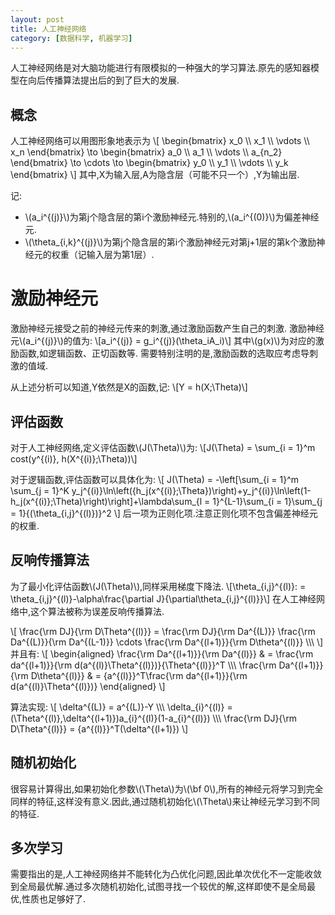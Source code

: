 ```yaml
---
layout: post
title: 人工神经网络
category: [数据科学, 机器学习]
---
```


人工神经网络是对大脑功能进行有限模拟的一种强大的学习算法.原先的感知器模型在向后传播算法提出后的到了巨大的发展.

<!--exerpt-->

## 概念

人工神经网络可以用图形象地表示为
\\[
\begin{bmatrix}
x_0 \\\\ x_1 \\\\ \vdots \\\\ x_n
\end{bmatrix}
\to
\begin{bmatrix}
a_0 \\\\ a_1 \\\\ \vdots \\\\ a_{n_2}
\end{bmatrix}
\to
\cdots
\to
\begin{bmatrix}
y_0 \\\\ y_1 \\\\ \vdots \\\\ y_k
\end{bmatrix}
\\]
其中,X为输入层,A为隐含层（可能不只一个）,Y为输出层.

记:

* \\(a_i^{(j)}\\)为第j个隐含层的第i个激励神经元.特别的,\\(a_i^{(0)}\\)为偏差神经元.
* \\(\theta_{i,k}^{(j)}\\)为第j个隐含层的第i个激励神经元对第j+1层的第k个激励神经元的权重（记输入层为第1层）.

# 激励神经元

激励神经元接受之前的神经元传来的刺激,通过激励函数产生自己的刺激.
激励神经元\\(a_i^{(j)}\\)的值为:
\\[a_i^{(j)} = g_i^{(j)}(\theta_iA_i)\\]
其中\\(g(x)\\)为对应的激励函数,如逻辑函数、正切函数等.
需要特别注明的是,激励函数的选取应考虑导刺激的值域.

从上述分析可以知道,Y依然是X的函数,记:
\\[Y = h(X;\Theta)\\]

## 评估函数

对于人工神经网络,定义评估函数\\(J(\Theta)\\)为:
\\[J(\Theta) = \sum_{i = 1}^m cost(y^{(i)}, h(X^{(i)};\Theta))\\]

对于逻辑函数,评估函数可以具体化为:
\\[
J(\Theta) = -\left[\sum_{i = 1}^m \sum_{j = 1}^K y_j^{(i)}\ln\left({h_j(x^{(i)};\Theta})\right)+y_j^{(i)}\ln\left(1-h_j(x^{(i)};\Theta)\right)\right]+\lambda\sum_{l = 1}^{L-1}\sum_{i = 1}\sum_{j = 1}\{(\theta_{i,j}^{(l)})}^2
\\]
后一项为正则化项.注意正则化项不包含偏差神经元的权重.

## 反响传播算法

为了最小化评估函数\\(J(\Theta)\\),同样采用梯度下降法.
\\[\theta_{i,j}^{(l)}: = \theta_{i,j}^{(l)}-\alpha\frac{\partial J}{\partial\theta_{i,j}^{(l)}}\\]
在人工神经网络中,这个算法被称为误差反响传播算法.

\\[
\frac{\rm DJ}{\rm D\Theta^{(l)}} = \frac{\rm DJ}{\rm Da^{(L)}} \frac{\rm Da^{(L)}}{\rm Da^{(L-1)}} \cdots \frac{\rm Da^{(l+1)}}{\rm D\theta^{(l)}} \\\\\\
\\]
并且有:
\\[
\begin{aligned}
\frac{\rm Da^{(l+1)}}{\rm Da^{(l)}} & = \frac{\rm da^{(l+1)}}{\rm d(a^{(l)}\Theta^{(l)})}{\Theta^{(l)}}^T \\\\\\
\frac{\rm Da^{(l+1)}}{\rm D\theta^{(l)}} & = {a^{(l)}}^T\frac{\rm da^{(l+1)}}{\rm d(a^{(l)}\Theta^{(l)})}
\end{aligned}
\\]

算法实现:
\\[
\delta^{(L)} = a^{(L)}-Y \\\\\\
\delta_{i}^{(l)} = (\Theta^{(l)},\delta^{(l+1)})a_{i}^{(l)}(1-a_{i}^{(l)}) \\\\\\
\frac{\rm DJ}{\rm D\Theta^{(l)}} = {a^{(l)}}^T(\delta^{(l+1)})
\\]



## 随机初始化

很容易计算得出,如果初始化参数\\(\Theta\\)为\\(\bf 0\\),所有的神经元将学习到完全同样的特征,这样没有意义.因此,通过随机初始化\\(\Theta\\)来让神经元学习到不同的特征.

## 多次学习

需要指出的是,人工神经网络并不能转化为凸优化问题,因此单次优化不一定能收敛到全局最优解.通过多次随机初始化,试图寻找一个较优的解,这样即使不是全局最优,性质也足够好了.